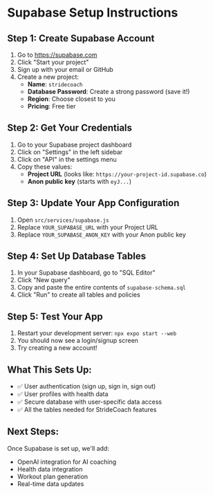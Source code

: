 # Supabase Setup Instructions

## Step 1: Create Supabase Account
1. Go to https://supabase.com
2. Click "Start your project"
3. Sign up with your email or GitHub
4. Create a new project:
   - **Name**: `stridecoach`
   - **Database Password**: Create a strong password (save it!)
   - **Region**: Choose closest to you
   - **Pricing**: Free tier

## Step 2: Get Your Credentials
1. Go to your Supabase project dashboard
2. Click on "Settings" in the left sidebar
3. Click on "API" in the settings menu
4. Copy these values:
   - **Project URL** (looks like: `https://your-project-id.supabase.co`)
   - **Anon public key** (starts with `eyJ...`)

## Step 3: Update Your App Configuration
1. Open `src/services/supabase.js`
2. Replace `YOUR_SUPABASE_URL` with your Project URL
3. Replace `YOUR_SUPABASE_ANON_KEY` with your Anon public key

## Step 4: Set Up Database Tables
1. In your Supabase dashboard, go to "SQL Editor"
2. Click "New query"
3. Copy and paste the entire contents of `supabase-schema.sql`
4. Click "Run" to create all tables and policies

## Step 5: Test Your App
1. Restart your development server: `npx expo start --web`
2. You should now see a login/signup screen
3. Try creating a new account!

## What This Sets Up:
- ✅ User authentication (sign up, sign in, sign out)
- ✅ User profiles with health data
- ✅ Secure database with user-specific data access
- ✅ All the tables needed for StrideCoach features

## Next Steps:
Once Supabase is set up, we'll add:
- OpenAI integration for AI coaching
- Health data integration
- Workout plan generation
- Real-time data updates
